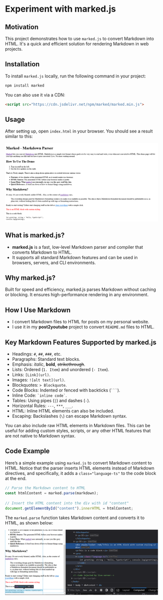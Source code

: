   <h1>Experiment with marked.js</h1>

  <h2>Motivation</h2>
  <p>This project demonstrates how to use <code>marked.js</code> to convert Markdown into HTML. It's a quick and efficient solution for rendering Markdown in web projects.</p>

  <h2>Installation</h2>
  <p>To install <code>marked.js</code> locally, run the following command in your project:</p>

```bash
npm install marked
```

  <p>You can also use it via a CDN:</p>

```html
<script src="https://cdn.jsdelivr.net/npm/marked/marked.min.js">
```

  <h2>Usage</h2>
  <p>After setting up, open <code>index.html</code> in your browser. You should see a result similar to this:</p>
  
  <img src="https://github.com/NathanKr/marked-playground/blob/main/figs/screenshot.png?raw=true" alt="Screenshot of rendered Markdown">

  <h2>What is marked.js?</h2>
  <ul>
    <li><strong>marked.js</strong> is a fast, low-level Markdown parser and compiler that converts Markdown to HTML.</li>
    <li>It supports all standard Markdown features and can be used in browsers, servers, and CLI environments.</li>
  </ul>

  <h2>Why marked.js?</h2>
  <p>Built for speed and efficiency, marked.js parses Markdown without caching or blocking. It ensures high-performance rendering in any environment.</p>

  <h2>How I Use Markdown</h2>
  <ul>
    <li>I convert Markdown files to HTML for posts on my personal website.</li>
    <li>I use it in my <strong>post2youtube</strong> project to convert <code>README.md</code> files to HTML.</li>
  </ul>

  <h2>Key Markdown Features Supported by marked.js</h2>
  <ul>
    <li>Headings: <code>#</code>, <code>##</code>, <code>###</code>, etc.</li>
    <li>Paragraphs: Standard text blocks.</li>
    <li>Emphasis: <em>italic</em>, <strong>bold</strong>, <del>strikethrough</del>.</li>
    <li>Lists: Ordered (<code>1. Item</code>) and unordered (<code>- Item</code>).</li>
    <li>Links: <code>[Link](url)</code>.</li>
    <li>Images: <code>![alt text](url)</code>.</li>
    <li>Blockquotes: <code>&gt; Blockquote</code>.</li>
    <li>Code Blocks: Indented or fenced with backticks (<code>```</code>).</li>
    <li>Inline Code: <code>`inline code`</code>.</li>
    <li>Tables: Using pipes (<code>|</code>) and dashes (<code>-</code>).</li>
    <li>Horizontal Rules: <code>---</code>, <code>***</code>, <code>___</code>.</li>
    <li>HTML: Inline HTML elements can also be included.</li>
    <li>Escaping: Backslashes (<code>\</code>) can escape Markdown syntax.</li>
  </ul>

  <p>You can also include raw HTML elements in Markdown files. This can be useful for adding custom styles, scripts, or any other HTML features that are not native to Markdown syntax.</p>

  <h2>Code Example</h2>
<p>Here’s a simple example using <code>marked.js</code> to convert Markdown content to HTML. Notice that the parser inserts HTML elements instead of Markdown directives, and specifically, it adds a <code>class="language-ts"</code> to the code block at the end.</p>

```javascript
// Parse the Markdown content to HTML
const htmlContent = marked.parse(markdown);

// Insert the HTML content into the div with id "content"
document.getElementById("content").innerHTML = htmlContent;
```

  <p>The <code>marked.parse</code> function takes Markdown content and converts it to HTML, as shown below:</p>
  <img src="https://github.com/NathanKr/marked-playground/blob/main/figs/resulted-html.png?raw=true" alt="Resulted HTML">
